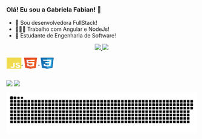 ### Olá! Eu sou a Gabriela Fabian! 👋

- 🔭 Sou desenvolvedora FullStack!
- 👩🏼‍💻 Trabalho com Angular e NodeJs!
- :closed_book: Estudante de Engenharia de Software!
<div>
<div align="center">
  <a href="https://github.com/GabrielaFabianpc">
  <img height="150em" src="https://github-readme-stats-sigma-five.vercel.app/api?username=Gabrielafabianpc&show_icons=true&theme=radical&include_all_commits=true&count_private=true"/>
  <img height="150em" src="https://github-readme-stats-sigma-five.vercel.app/api/top-langs/?username=Gabrielafabianpc&layout=compact&langs_count=7&theme=radical"/>
</div>
<div style="display: inline_block"><br>
  <img align="center" alt="Gabi-Js" height="30" width="40" src="https://raw.githubusercontent.com/devicons/devicon/master/icons/javascript/javascript-plain.svg">
  <img align="center" alt="Gabi-HTML" height="30" width="40" src="https://raw.githubusercontent.com/devicons/devicon/master/icons/html5/html5-original.svg">
  <img align="center" alt="Gabi-CSS" height="30" width="40" src="https://raw.githubusercontent.com/devicons/devicon/master/icons/css3/css3-original.svg">
</div>
  
  ##
  
  <div>
  <a href = "mailto:gabriela.fabianpc@gmail.com"><img src="https://img.shields.io/badge/-Gmail-%23333?style=for-the-badge&logo=gmail&logoColor=white" target="_blank"></a>
  <a href="https://www.linkedin.com/in/gabriela-fabian-050a89252/" target="_blank"><img src="https://img.shields.io/badge/-LinkedIn-%230077B5?style=for-the-badge&logo=linkedin&logoColor=white" target="_blank"></a>
    
![Snake animation](https://github.com/trajanovinicius/trajanovinicius/blob/output/github-contribution-grid-snake.svg)
<div>
